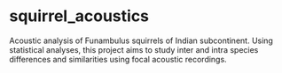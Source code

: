 # squirrel_acoustics
Acoustic analysis of Funambulus squirrels of Indian subcontinent. Using statistical analyses, this project aims to study inter and intra species differences and similarities using focal acoustic recordings.
